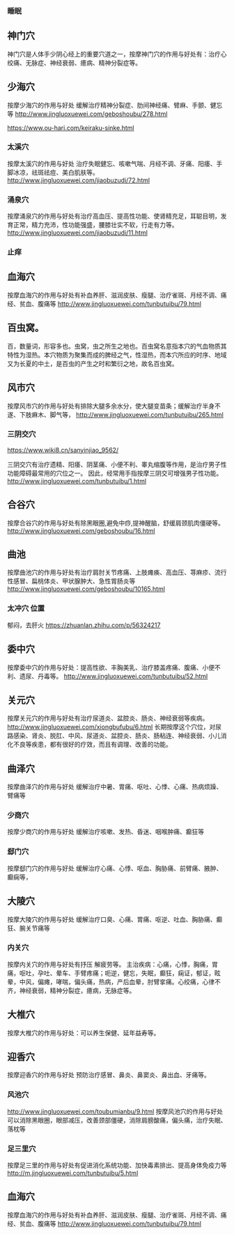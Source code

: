 ### 睡眠
## 神门穴
神门穴是人体手少阴心经上的重要穴道之一，按摩神门穴的作用与好处有：治疗心绞痛、无脉症、神经衰弱、癔病、精神分裂症等。

## 少海穴
按摩少海穴的作用与好处 缓解治疗精神分裂症、肋间神经痛、臂麻、手颤、健忘等
http://www.jingluoxuewei.com/geboshoubu/278.html

https://www.ou-hari.com/keiraku-sinke.html

### 太溪穴
按摩太溪穴的作用与好处 治疗失眠健忘、咳嗽气喘、月经不调、牙痛、阳痿、手脚冰凉，祛斑祛痘、美白肌肤等。
http://www.jingluoxuewei.com/jiaobuzudi/72.html

### 涌泉穴
按摩涌泉穴的作用与好处有治疗高血压、提高性功能、使肾精充足，耳聪目明，发育正常，精力充沛，性功能强盛，腰膝壮实不软，行走有力等。
http://www.jingluoxuewei.com/jiaobuzudi/11.html



### 止痒
## 血海穴
按摩血海穴的作用与好处有补血养肝、滋润皮肤、瘦腿、治疗雀斑、月经不调、痛经、贫血、腹痛等
http://www.jingluoxuewei.com/tunbutuibu/79.html

## 百虫窝。
百，数量词，形容多也。虫窝，虫之所生之地也。百虫窝名意指本穴的气血物质其特性为湿热。本穴物质为聚集而成的脾经之气，性湿热，而本穴所应的时序、地域又为长夏的中土，是百虫的产生之时和繁衍之地，故名百虫窝。


## 风市穴
按摩风市穴的作用与好处有排除大腿多余水分，使大腿变苗条；缓解治疗半身不遂、下肢麻木、脚气等，
http://www.jingluoxuewei.com/tunbutuibu/265.html


### 三阴交穴
https://www.wiki8.cn/sanyinjiao_9562/

三阴交穴有治疗遗精、阳痿、阴茎痛、小便不利、睾丸缩腹等作用，是治疗男子性功能障碍最常用的穴位之一。
因此，经常用手指按摩三阴交可增强男子性功能。
http://www.jingluoxuewei.com/tunbutuibu/1.html

## 合谷穴
按摩合谷穴的作用与好处有除黑眼圈,避免中痧,提神醒脑，舒缓肩颈肌肉僵硬等。
http://www.jingluoxuewei.com/geboshoubu/16.html





## 曲池
按摩曲池穴的作用与好处有治疗肩肘关节疼痛、上肢瘫痪、高血压、荨麻疹、流行性感冒、扁桃体炎、甲状腺肿大、急性胃肠炎等
http://www.jingluoxuewei.com/geboshoubu/10165.html

### 太冲穴 位置
郁闷，去肝火
https://zhuanlan.zhihu.com/p/56324217

## 委中穴
按摩委中穴的作用与好处：提高性欲、丰胸美乳、治疗膝盖疼痛、腹痛、小便不利、遗尿、丹毒等。
http://www.jingluoxuewei.com/tunbutuibu/52.html





## 关元穴
按摩关元穴的作用与好处有治疗尿道炎、盆腔炎、肠炎、神经衰弱等疾病。
http://www.jingluoxuewei.com/xiongbufubu/6.html
长期按摩这个穴位，对尿路感染、肾炎、脱肛、中风、尿道炎、盆腔炎、肠炎、肠粘连、神经衰弱、小儿消化不良等疾患，都有很好的疗效，而且有调理、改善的功能。

## 曲泽穴
按摩曲泽穴的作用与好处 缓解治疗中暑、胃痛、呕吐、心悸、心痛、热病烦躁、臂痛等


### 少商穴
按摩少商穴的作用与好处 缓解治疗咳嗽、发热、昏迷、咽喉肿痛、癫狂等

### 郄门穴
按摩郄门穴的作用与好处 缓解治疗心痛、心悸、呕血、胸胁痛、前臂痛、腋肿、癫痫等，

## 大陵穴
按摩大陵穴的作用与好处 缓解治疗口臭、心痛、胃痛、呕逆、吐血、胸胁痛、癫狂、腕关节痛等

### 内关穴
按摩内关穴的作用与好处有抒压 解疲劳等。
 主治疾病：心痛，心悸，胸痛，胃痛，呕吐，孕吐、晕车、手臂疼痛；呃逆，健忘，失眠，癫狂，痫证，郁证，眩晕，中风，偏瘫，哮喘，偏头痛，热病，产后血晕，肘臂挛痛。心绞痛，心律不齐，神经衰弱，精神分裂症，癔病，无脉症等。
 
## 大椎穴
按摩大椎穴的作用与好处：可以养生保健、延年益寿等。

## 迎香穴
按摩迎香穴的作用与好处 预防治疗感冒、鼻炎、鼻窦炎、鼻出血、牙痛等。

### 风池穴
http://www.jingluoxuewei.com/toubumianbu/9.html
按摩风池穴的作用与好处 可以消除黑眼圈，眼部减压，改善颈部僵硬，消除肩膀酸痛，偏头痛，治疗失眠、落枕等

### 足三里穴
按摩足三里的作用与好处有促进消化系统功能、加快毒素排出、提高身体免疫力等
http://m.jingluoxuewei.com/tunbutuibu/5.html





## 血海穴
按摩血海穴的作用与好处有补血养肝、滋润皮肤、瘦腿、治疗雀斑、月经不调、痛经、贫血、腹痛等
http://www.jingluoxuewei.com/tunbutuibu/79.html
